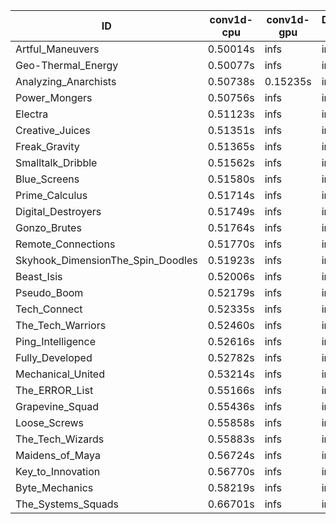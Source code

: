|ID|conv1d-cpu|conv1d-gpu|DWSPConv2D-gpu|gemm-gpu|avg|
|-|-|-|-|-|-|
|Artful_Maneuvers|0.50014s|infs|infs|4.84770s|infs|
|Geo-Thermal_Energy|0.50077s|infs|infs|4.88845s|infs|
|Analyzing_Anarchists|0.50738s|0.15235s|infs|4.91599s|infs|
|Power_Mongers|0.50756s|infs|infs|4.94854s|infs|
|Electra|0.51123s|infs|infs|4.91010s|infs|
|Creative_Juices|0.51351s|infs|infs|4.92128s|infs|
|Freak_Gravity|0.51365s|infs|infs|4.88944s|infs|
|Smalltalk_Dribble|0.51562s|infs|infs|4.88195s|infs|
|Blue_Screens|0.51580s|infs|infs|4.89256s|infs|
|Prime_Calculus|0.51714s|infs|infs|4.89522s|infs|
|Digital_Destroyers|0.51749s|infs|infs|4.81373s|infs|
|Gonzo_Brutes|0.51764s|infs|infs|5.01461s|infs|
|Remote_Connections|0.51770s|infs|infs|4.92283s|infs|
|Skyhook_DimensionThe_Spin_Doodles|0.51923s|infs|infs|4.91584s|infs|
|Beast_Isis|0.52006s|infs|infs|4.83041s|infs|
|Pseudo_Boom|0.52179s|infs|infs|4.78951s|infs|
|Tech_Connect|0.52335s|infs|infs|4.85913s|infs|
|The_Tech_Warriors|0.52460s|infs|infs|4.91157s|infs|
|Ping_Intelligence|0.52616s|infs|infs|4.91214s|infs|
|Fully_Developed|0.52782s|infs|infs|4.91383s|infs|
|Mechanical_United|0.53214s|infs|infs|4.89405s|infs|
|The_ERROR_List|0.55166s|infs|infs|4.86175s|infs|
|Grapevine_Squad|0.55436s|infs|infs|4.82772s|infs|
|Loose_Screws|0.55858s|infs|infs|4.83587s|infs|
|The_Tech_Wizards|0.55883s|infs|infs|4.89531s|infs|
|Maidens_of_Maya|0.56724s|infs|infs|4.86289s|infs|
|Key_to_Innovation|0.56770s|infs|infs|4.79923s|infs|
|Byte_Mechanics|0.58219s|infs|infs|4.83856s|infs|
|The_Systems_Squads|0.66701s|infs|infs|4.88356s|infs|
